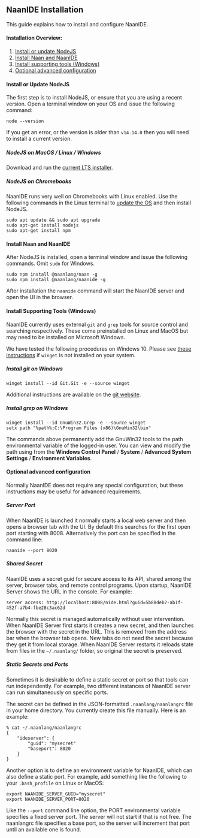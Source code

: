 NaanIDE Installation
-----
This guide explains how to install and configure NaanIDE.

#### Installation Overview:

1. [Install or update NodeJS](#install-nodejs)
2. [Install Naan and NaanIDE](#install-naan-naanide)
3. [Install supporting tools (Windows)](#install-support-tools)
4. [Optional advanced configuration](#advanced-config)

#### <a name="install-nodejs"></a> Install or Update NodeJS

The first step is to install NodeJS, or ensure that you are using a recent version. Open a terminal window on your OS and issue the following command:

```
node --version
```

If you get an error, or the version is older than `v14.14.0` then you will need to install a current version.

##### NodeJS on MacOS / Linux / Windows

Download and run the [current LTS installer](https://nodejs.org/en/). 

##### NodeJS on Chromebooks

NaanIDE runs very well on Chromebooks with Linux enabled. Use the following commands in the Linux terminal to [update the OS](https://linuxhandbook.com/update-debian/) and then install NodeJS.

```
sudo apt update && sudo apt upgrade
sudo apt-get install nodejs
sudo apt-get install npm
```

#### <a name="install-naan-naanide"></a> Install Naan and NaanIDE

After NodeJS is installed, open a terminal window and issue the following commands. Omit `sudo` for Windows.

```
sudo npm install @naanlang/naan -g
sudo npm install @naanlang/naanide -g
```

After installation the `naanide` command will start the NaanIDE server and open the UI in the browser.

#### <a name="install-support-tools"></a> Install Supporting Tools (Windows)

NaanIDE currently uses external `git` and `grep` tools for source control and searching respectively. These come preinstalled on Linux and MacOS but may need to be installed on Microsoft Windows.

We have tested the following procedures on Windows 10. Please see [these instructions](https://docs.microsoft.com/en-us/windows/package-manager/winget/) if `winget` is not installed on your system.

##### Install git on Windows

```
winget install --id Git.Git -e --source winget
```
Additional instructions are available on the [git website](https://git-scm.com/download/win).

##### Install grep on Windows

```
winget install --id GnuWin32.Grep -e --source winget
setx path "%path%;C:\Program Files (x86)\GnuWin32\bin"
```
The commands above permanently add the GnuWin32 tools to the path environmental variable of the logged-in user. You can view and modify the path using from the **Windows Control Panel** / **System** / **Advanced System Settings** / **Environment Variables**.

#### <a name="advanced-config"></a> Optional advanced configuration

Normally NaanIDE does not require any special configuration, but these instructions may be useful for advanced requirements.

##### Server Port
When NaanIDE is launched it normally starts a local web server and then opens a browser tab with the UI. By default this searches for the first open port starting with 8008. Alternatively the port can be specified in the command line:

```
naanide --port 8020
```

##### Shared Secret
NaanIDE uses a secret guid for secure access to its API, shared among the server, browser tabs, and remote control programs. Upon startup, NaanIDE Server shows the URL in the console. For example:

```
server access: http://localhost:8008/nide.html?guid=5b88deb2-ab1f-452f-a7b4-fbe28c3ac62d
```

Normally this secret is managed automatically without user intervention. When NaanIDE Server first starts it creates a new secret, and then launches the browser with the secret in the URL. This is removed from the address bar when the browser tab opens. New tabs do not need the secret because they get it from local storage. When NaanIDE Server restarts it reloads state from files in the `~/.naanlang/` folder, so original the secret is preserved.

##### Static Secrets and Ports

Sometimes it is desirable to define a static secret or port so that tools can run independently. For example, two different instances of NaanIDE server can run simultaneously on specific ports. 

The secret can be defined in the JSON-formatted `.naanlang/naanlangrc` file in your home directory. You currently create this file manually. Here is an example:

```
% cat ~/.naanlang/naanlangrc
{
    "ideserver": {
        "guid": "mysecret"
        "baseport": 8020
    }
}
```

Another option is to define an environment variable for NaanIDE, which can also define a static port. For example, add something like the following to your `.bash_profile` on Linux or MacOS:

```
export NAANIDE_SERVER_GUID="mysecret"
export NAANIDE_SERVER_PORT=8020
```
Like the `--port` command line option, the PORT environmental variable specifies a fixed server port. The server will not start if that is not free. The naanlangrc file specifies a base port, so the server will increment that port until an available one is found.
